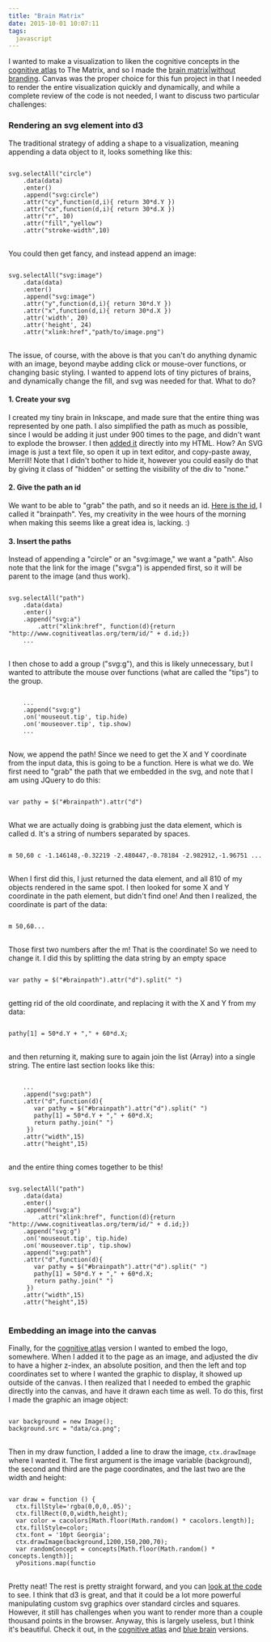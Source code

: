 ```yaml
---
title: "Brain Matrix"
date: 2015-10-01 10:07:11
tags:
  javascript
---
```


I wanted to make a visualization to liken the cognitive concepts in the [cognitive atlas](http://www.cognitiveatlas.org) to The Matrix, and so I made the [brain matrix](http://vsoch.github.io/brain-matrix/ca.html)|[without branding](http://vsoch.github.io/brain-matrix). Canvas was the proper choice for this fun project in that I needed to render the entire visualization quickly and dynamically, and while a complete review of the code is not needed, I want to discuss two particular challenges:


### Rendering an svg element into d3
The traditional strategy of adding a shape to a visualization, meaning appending a data object to it, looks something like this:

<pre>
<code>
svg.selectAll("circle")
    .data(data)
    .enter()
    .append("svg:circle")
    .attr("cy",function(d,i){ return 30*d.Y })
    .attr("cx",function(d,i){ return 30*d.X })
    .attr("r", 10)
    .attr("fill","yellow")
    .attr("stroke-width",10)            
</code>
</pre>

You could then get fancy, and instead append an image:

<pre>
<code>
svg.selectAll("svg:image")
    .data(data)
    .enter()
    .append("svg:image")
    .attr("y",function(d,i){ return 30*d.Y })
    .attr("x",function(d,i){ return 30*d.X })
    .attr('width', 20)
    .attr('height', 24)
    .attr("xlink:href","path/to/image.png")
</code>
</pre>

The issue, of course, with the above is that you can't do anything dynamic with an image, beyond maybe adding click or mouse-over functions, or changing basic styling. I wanted to append lots of tiny pictures of brains, and dynamically change the fill, and svg was needed for that. What to do?


#### 1. Create your svg
I created my tiny brain in Inkscape, and made sure that the entire thing was represented by one path. I also simplified the path as much as possible, since I would be adding it just under 900 times to the page, and didn't want to explode the browser. I then [added it](https://github.com/vsoch/brain-matrix/blob/master/index.html#L140) directly into my HTML. How? An SVG image is just a text file, so open it up in text editor, and copy-paste away, Merrill! Note that I didn't bother to hide it, however you could easily do that by giving it class of "hidden" or setting the visibility of the div to "none."


#### 2. Give the path an id
We want to be able to "grab" the path, and so it needs an id. [Here is the id](https://github.com/vsoch/brain-matrix/blob/master/index.html#L196), I called it "brainpath". Yes, my creativity in the wee hours of the morning when making this seems like a great idea is, lacking. :)


#### 3. Insert the paths
Instead of appending a "circle" or an "svg:image," we want a "path". Also note that the link for the image ("svg:a") is appended first, so it will be parent to the image (and thus work). 

<pre>
<code>
svg.selectAll("path")
    .data(data)
    .enter()
    .append("svg:a")
        .attr("xlink:href", function(d){return "http://www.cognitiveatlas.org/term/id/" + d.id;})
    ...
</code>
</pre> 

I then chose to add a group ("svg:g"), and this is likely unnecessary, but I wanted to attribute the mouse over functions (what are called the "tips") to the group.

<pre>
<code>
    ...
    .append("svg:g")
    .on('mouseout.tip', tip.hide)
    .on('mouseover.tip', tip.show)
    ...
</code>
</pre> 

Now, we append the path! Since we need to get the X and Y coordinate from the input data, this is going to be a function. Here is what we do. We first need to "grab" the path that we embedded in the svg, and note that I am using JQuery to do this: 

<pre>
<code>
var pathy = $("#brainpath").attr("d")
</code>
</pre> 

What we are actually doing is grabbing just the data element, which is called d. It's a string of numbers separated by spaces.

<pre>
<code>
m 50,60 c -1.146148,-0.32219 -2.480447,-0.78184 -2.982912,-1.96751 ...
</code>
</pre> 

When I first did this, I just returned the data element, and all 810 of my objects rendered in the same spot. I then looked for some X and Y coordinate in the path element, but didn't find one! And then I realized, the coordinate is part of the data:

<pre>
<code>
m 50,60...
</code>
</pre> 

Those first two numbers after the m! That is the coordinate! So we need to change it. I did this by splitting the data string by an empty space

<pre>
<code>
var pathy = $("#brainpath").attr("d").split(" ")
</code>
</pre> 

getting rid of the old coordinate, and replacing it with the X and Y from my data:

<pre>
<code>
pathy[1] = 50*d.Y + "," + 60*d.X;
</code>
</pre> 

and then returning it, making sure to again join the list (Array) into a single string. The entire last section looks like this:

<pre>
<code>
    ...
    .append("svg:path")
    .attr("d",function(d){
       var pathy = $("#brainpath").attr("d").split(" ")
       pathy[1] = 50*d.Y + "," + 60*d.X;
       return pathy.join(" ")
     })
    .attr("width",15)
    .attr("height",15)
</code>
</pre> 

and the entire thing comes together to be this!

<pre>
<code>
svg.selectAll("path")
    .data(data)
    .enter()
    .append("svg:a")
        .attr("xlink:href", function(d){return "http://www.cognitiveatlas.org/term/id/" + d.id;})
    .append("svg:g")
    .on('mouseout.tip', tip.hide)
    .on('mouseover.tip', tip.show)
    .append("svg:path")
    .attr("d",function(d){
       var pathy = $("#brainpath").attr("d").split(" ")
       pathy[1] = 50*d.Y + "," + 60*d.X;
       return pathy.join(" ")
     })
    .attr("width",15)
    .attr("height",15)
</code>
</pre> 



### Embedding an image into the canvas
Finally, for the [cognitive atlas](http://vsoch.github.io/brain-matrix/ca.html) version I wanted to embed the logo, somewhere. When I added it to the page as an image, and adjusted the div to have a higher z-index, an absolute position, and then the left and top coordinates set to where I wanted the graphic to display, it showed up outside of the canvas. I then realized that I needed to embed the graphic directly into the canvas, and have it drawn each time as well. To do this, first I made the graphic an image object:

<pre>
<code>
var background = new Image();
background.src = "data/ca.png";
</code>
</pre> 

Then in my draw function, I added a line to draw the image, `ctx.drawImage` where I wanted it. The first argument is the image variable (background), the second and third are the page coordinates, and the last two are the width and height:

<pre>
<code>
var draw = function () {
  ctx.fillStyle='rgba(0,0,0,.05)';
  ctx.fillRect(0,0,width,height);
  var color = cacolors[Math.floor(Math.random() * cacolors.length)];         
  ctx.fillStyle=color;
  ctx.font = '10pt Georgia';
  ctx.drawImage(background,1200,150,200,70);   
  var randomConcept = concepts[Math.floor(Math.random() * concepts.length)];
  yPositions.map(functio
</code>
</pre> 

Pretty neat! The rest is pretty straight forward, and you can [look at the code](http://www.github.com/vsoch/brain-matrix) to see. I think that d3 is great, and that it could be a lot more powerful manipulating custom svg graphics over standard circles and squares. However, it still has challenges when you want to render more than a couple thousand points in the browser. Anyway, this is largely useless, but I think it's beautiful. Check it out, in the [cognitive atlas](http://vsoch.github.io/brain-matrix/ca.html) and [blue brain](http://vsoch.github.io/brain-matrix/) versions.
